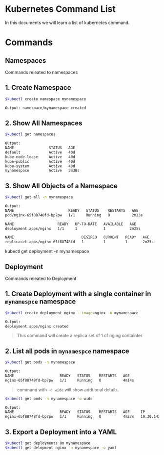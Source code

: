 # Kubernetes Command List

In this documents we will learn a list of kubernetes command.

# Commands

## Namespaces
Commands releated to namespaces


## 1. Create Namespace
```sh
$kubectl create namespace mynamespace
```
```sh
Output: namespace/mynamespace created
```

## 2. Show All Namespaces
```sh
$kubectl get namespaces
```
```sh
Output: 
NAME                STATUS   AGE
default             Active   40d
kube-node-lease     Active   40d
kube-public         Active   40d
kube-system         Active   40d
mynamespace         Active   3m38s
```
## 3. Show All Objects of a Namespace

```sh
$kubectl get all -n mynamespace
```
```sh
Output:
NAME                         READY   STATUS    RESTARTS   AGE
pod/nginx-65f88748fd-bp7pw   1/1     Running   0          2m23s

NAME                    READY   UP-TO-DATE   AVAILABLE   AGE
deployment.apps/nginx   1/1     1            1           2m25s

NAME                               DESIRED   CURRENT   READY   AGE
replicaset.apps/nginx-65f88748fd   1         1         1       2m25s

```

kubectl get deployment -n mynamespace
## Deployment
Commands releated to Deployment


## 1. Create Deployment with a single container in `mynamespce` namespace
```sh
$kubectl create deployment nginx --image=nginx -n mynamespace
```
```sh
Output:
deployment.apps/nginx created
```
> This command will create a replica set of 1 of nging containter

## 2. List all pods in `mynamespce` namespace
```sh
$kubectl get pods -n mynamespace
```
```sh
Output:
NAME                     READY   STATUS    RESTARTS   AGE
nginx-65f88748fd-bp7pw   1/1     Running   0          4m14s

```
> command with `-o wide` will show addtional details.
```sh
$kubectl get pods -n mynamespace -o wide
```
```sh
Output:
NAME                     READY   STATUS    RESTARTS   AGE     IP              NODE                            NOMINATED NODE   READINESS GATES
nginx-65f88748fd-bp7pw   1/1     Running   0          4m27s   10.30.143.253   ip-10-30-136-116.ec2.internal   <none>           <none>
```

## 3. Export a Deployment into a YAML
```sh
$kubectl get deployments 0n mynamespace
$kubectl get delopment nginx -n mynamespace -o yaml
```
